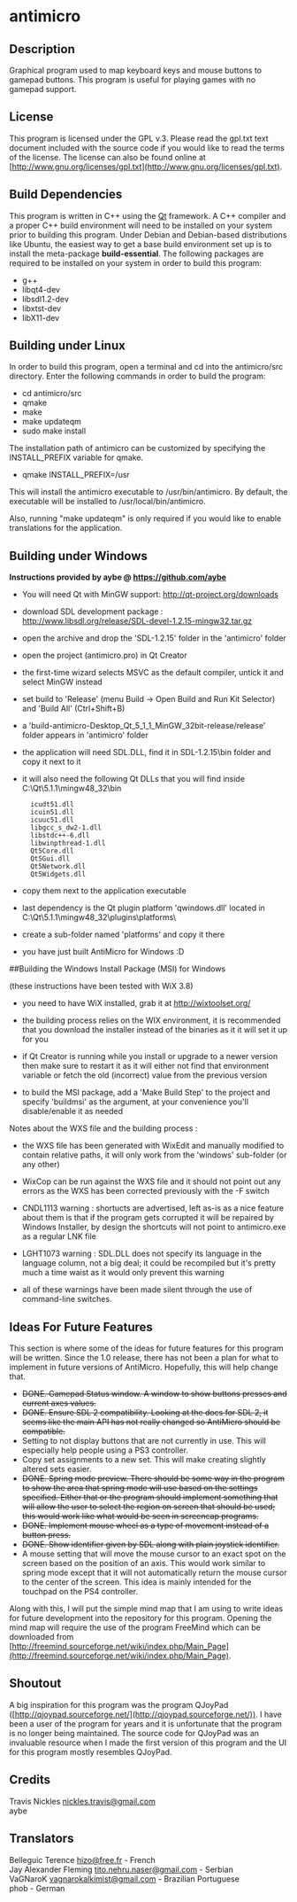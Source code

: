 # antimicro

## Description

Graphical program used to map keyboard keys and mouse buttons to gamepad buttons.
This program is useful for playing games with no gamepad support.

## License

This program is licensed under the GPL v.3. Please read the gpl.txt text document
included with the source code if you would like to read the terms of the license.
The license can also be found online at [http://www.gnu.org/licenses/gpl.txt](http://www.gnu.org/licenses/gpl.txt).


## Build Dependencies

This program is written in C++ using the [Qt](http://qt-project.org/)
framework. A C++ compiler and a proper C++ build environment will need to be
installed on your system prior to building this program. Under Debian and
Debian-based distributions like Ubuntu, the
easiest way to get a base build environment set up is to install the
meta-package **build-essential**. The following packages are required to be
installed on your system in order to build this program:

* g++
* libqt4-dev
* libsdl1.2-dev
* libxtst-dev
* libX11-dev


## Building under Linux

In order to build this program, open a terminal and cd into the antimicro/src
directory. Enter the following commands in order to build the program:

* cd antimicro/src
* qmake
* make
* make updateqm
* sudo make install

The installation path of antimicro can be customized by specifying the
INSTALL_PREFIX variable for qmake.

* qmake INSTALL_PREFIX=/usr

This will install the antimicro executable to /usr/bin/antimicro.
By default, the executable will be installed to /usr/local/bin/antimicro.

Also, running "make updateqm" is only required if you would like to enable
translations for the application.

## Building under Windows

**Instructions provided by aybe @ https://github.com/aybe**

* You will need Qt with MinGW support: http://qt-project.org/downloads

* download SDL development package : http://www.libsdl.org/release/SDL-devel-1.2.15-mingw32.tar.gz

* open the archive and drop the 'SDL-1.2.15' folder in the 'antimicro' folder

* open the project (antimicro.pro) in Qt Creator

* the first-time wizard selects MSVC as the default compiler, untick it and select MinGW instead

* set build to 'Release' (menu Build -> Open Build and Run Kit Selector) and 'Build All' (Ctrl+Shift+B)

* a 'build-antimicro-Desktop_Qt_5_1_1_MinGW_32bit-release/release' folder appears in 'antimicro' folder

* the application will need SDL.DLL, find it in SDL-1.2.15\bin folder and copy it next to it

* it will also need the following Qt DLLs that you will find inside C:\Qt\5.1.1\mingw48_32\bin

        icudt51.dll
        icuin51.dll
        icuuc51.dll
        libgcc_s_dw2-1.dll
        libstdc++-6.dll
        libwinpthread-1.dll
        Qt5Core.dll
        Qt5Gui.dll
        Qt5Network.dll
        Qt5Widgets.dll

* copy them next to the application executable

* last dependency is the Qt plugin platform 'qwindows.dll' located in C:\Qt\5.1.1\mingw48_32\plugins\platforms\

* create a sub-folder named 'platforms' and copy it there

* you have just built AntiMicro for Windows :D

##Building the Windows Install Package (MSI) for Windows

(these instructions have been tested with WiX 3.8)

* you need to have WiX installed, grab it at http://wixtoolset.org/

* the building process relies on the WIX environment, it is recommended that you download the installer instead of the binaries as it it will set it up for you

* if Qt Creator is running while you install or upgrade to a newer version then make sure to restart it as it will either not find that environment variable or fetch the old (incorrect) value from the previous version

* to build the MSI package, add a 'Make Build Step' to the project and specify 'buildmsi' as the argument, at your convenience you'll disable/enable it as needed

Notes about the WXS file and the building process :

* the WXS file has been generated with WixEdit and manually modified to contain relative paths, it will only work from the 'windows' sub-folder (or any other)

* WixCop can be run against the WXS file and it should not point out any errors as the WXS has been corrected previously with the -F switch

* CNDL1113 warning : shortucts are advertised, left as-is as a nice feature about them is that if the program gets corrupted it will be repaired by Windows Installer, by design the shortcuts will not point to antimicro.exe as a regular LNK file

* LGHT1073 warning : SDL.DLL does not specify its language in the language column, not a big deal; it could be recompiled but it's pretty much a time waist as it would only prevent this warning

* all of these warnings have been made silent through the use of command-line switches.


## Ideas For Future Features

This section is where some of the ideas for future features
for this program will be written. Since the 1.0 release,
there has not been a plan for what to implement in future
versions of AntiMicro. Hopefully, this will help change that.

* ~~DONE. Gamepad Status window. A window to show buttons presses and current axes values.~~
* ~~DONE. Ensure SDL 2 compatibility. Looking at the docs for SDL 2, it seems
like the main API has not really changed so AntiMicro should be compatible.~~
* Setting to not display buttons that are not currently in use.
This will especially help people using a PS3 controller.
* Copy set assignments to a new set. This will make creating
slightly altered sets easier.
* ~~DONE. Spring mode preview. There should be some way in the program
to show the area that spring mode will use based on the settings
specified. Either that or the program should implement something
that will allow the user to select the region on screen that
should be used; this would work like what would be seen in
screencap programs.~~
* ~~DONE. Implement mouse wheel as a type of movement instead of a button press.~~
* ~~DONE. Show identifier given by SDL along with plain joystick identifier.~~
* A mouse setting that will move the mouse cursor to an exact spot on the
screen based on the position of an axis. This would work similar to spring
mode except that it will not automatically return the mouse cursor
to the center of the screen. This idea is mainly intended for the touchpad
on the PS4 controller.

Along with this, I will put the simple mind map that I am using to
write ideas for future development into the repository for this
program. Opening the mind map will require the use of the program
FreeMind which can be downloaded from
[http://freemind.sourceforge.net/wiki/index.php/Main_Page](http://freemind.sourceforge.net/wiki/index.php/Main_Page).

## Shoutout

A big inspiration for this program was the program QJoyPad
([http://qjoypad.sourceforge.net/](http://qjoypad.sourceforge.net/)).
I have been a user of the program for years and it is unfortunate that the
program is no longer being maintained. The source code for QJoyPad was an
invaluable resource when I made the first version of this program and the UI
for this program mostly resembles QJoyPad.

## Credits

Travis Nickles <nickles.travis@gmail.com>  
aybe

## Translators

Belleguic Terence <hizo@free.fr> - French  
Jay Alexander Fleming <tito.nehru.naser@gmail.com> - Serbian  
VaGNaroK <vagnarokalkimist@gmail.com> - Brazilian Portuguese  
phob - German
 